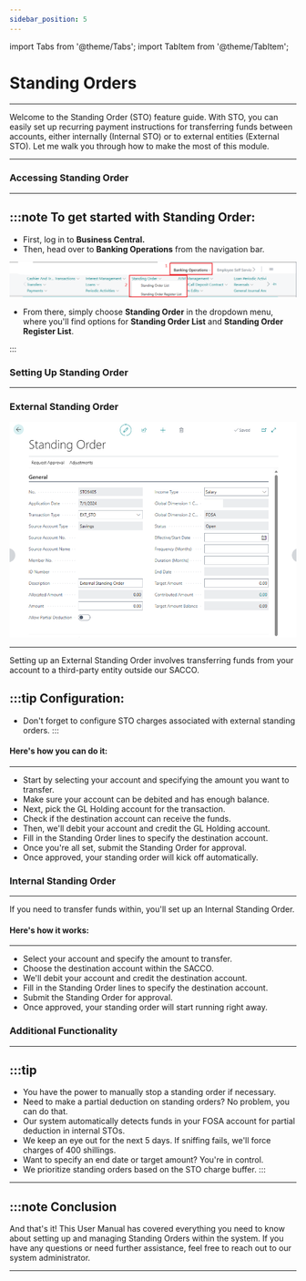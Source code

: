 ```yaml
---
sidebar_position: 5
---
```


import Tabs from '@theme/Tabs';
import TabItem from '@theme/TabItem';

# Standing Orders
---

<div class="customized-intro-container" id="introduction">
    <p>Welcome to the Standing Order (STO) feature guide. With STO, you can easily set up recurring payment instructions for transferring funds between accounts, either internally (Internal STO) or to external entities (External STO). Let me walk you through how to make the most of this 
    module.</p>
</div>

---

### Accessing Standing Order
---
:::note To get started with Standing Order:
---

- First, log in to **Business Central.**
- Then, head over to **Banking Operations** from the navigation bar.

![standing order.png](..%2F..%2Fstatic%2Fimg%2Fstanding%20order.png)

- From there, simply choose **Standing Order** in the dropdown menu, where you'll find options for **Standing Order List** and **Standing Order Register List**.

:::

### Setting Up Standing Order
---

### External Standing Order

![external Standing order.png](..%2F..%2Fstatic%2Fimg%2Fexternal%20Standing%20order.png)

---

Setting up an External Standing Order involves transferring funds from your account to a third-party entity outside our SACCO.

:::tip Configuration:
---
- Don't forget to configure STO charges associated with external standing orders.
:::

#### Here's how you can do it:
---

- Start by selecting your account and specifying the amount you want to transfer.
- Make sure your account can be debited and has enough balance.
- Next, pick the GL Holding account for the transaction.
- Check if the destination account can receive the funds.
- Then, we'll debit your account and credit the GL Holding account.
- Fill in the Standing Order lines to specify the destination account.
- Once you're all set, submit the Standing Order for approval.
- Once approved, your standing order will kick off automatically.

### Internal Standing Order
---

If you need to transfer funds within, you'll set up an Internal Standing Order.

#### Here's how it works:
---

- Select your account and specify the amount to transfer.
- Choose the destination account within the SACCO.
- We'll debit your account and credit the destination account.
- Fill in the Standing Order lines to specify the destination account.
- Submit the Standing Order for approval.
- Once approved, your standing order will start running right away.

### Additional Functionality
---

:::tip
---
- You have the power to manually stop a standing order if necessary.
- Need to make a partial deduction on standing orders? No problem, you can do that.
- Our system automatically detects funds in your FOSA account for partial deduction in internal STOs.
- We keep an eye out for the next 5 days. If sniffing fails, we'll force charges of 400 shillings.
- Want to specify an end date or target amount? You're in control.
- We prioritize standing orders based on the STO charge buffer.
:::

---

:::note Conclusion
---

And that's it! This User Manual has covered everything you need to know about setting up and managing Standing Orders within the system. If you have any questions or need further assistance, feel free to reach out to our system administrator.

---

